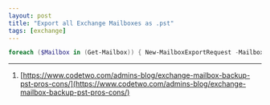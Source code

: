 ```yaml
---
layout: post
title: "Export all Exchange Mailboxes as .pst"
tags: [exchange]
---
```


```powershell
foreach ($Mailbox in (Get-Mailbox)) { New-MailboxExportRequest -Mailbox $Mailbox -FilePath "\\<NETWORK_SHARE>\$($Mailbox.Alias).pst" }
```

---
1. [https://www.codetwo.com/admins-blog/exchange-mailbox-backup-pst-pros-cons/](https://www.codetwo.com/admins-blog/exchange-mailbox-backup-pst-pros-cons/)
